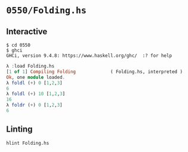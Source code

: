 # `0550/Folding.hs`

## Interactive

```console
$ cd 0550
$ ghci
GHCi, version 9.4.8: https://www.haskell.org/ghc/  :? for help
```
```haskell
λ :load Folding.hs
[1 of 1] Compiling Folding             ( Folding.hs, interpreted )
Ok, one module loaded.
λ foldl (+) 0 [1,2,3]
6
λ foldl (+) 10 [1,2,3]
16
λ foldr (+) 0 [1,2,3]
6
```

## Linting

```console
hlint Folding.hs
```

